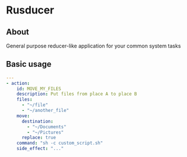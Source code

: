 # Rusducer

## About

General purpose reducer-like application for your common system tasks

## Basic usage

```yaml
---
- action:
    id: MOVE_MY_FILES
    description: Put files from place A to place B
    files:
      - "~/file"
      - "~/another_file"
    move:
      destination:
        - "~/Documents"
        - "~/Pictures"
      replace: true
    command: "sh -c custom_script.sh"
    side_effect: "..."
```
